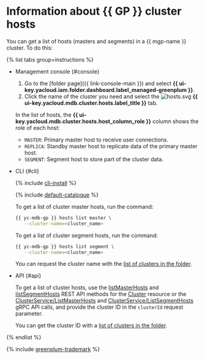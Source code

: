# Information about {{ GP }} cluster hosts

You can get a list of hosts (masters and segments) in a {{ mgp-name }} cluster. To do this:

{% list tabs group=instructions %}

- Management console {#console}

    1. Go to the [folder page]({{ link-console-main }}) and select **{{ ui-key.yacloud.iam.folder.dashboard.label_managed-greenplum }}**.
    1. Click the name of the cluster you need and select the ![hosts.svg](../../../_assets/console-icons/cube.svg) **{{ ui-key.yacloud.mdb.cluster.hosts.label_title }}** tab.

    In the list of hosts, the **{{ ui-key.yacloud.mdb.cluster.hosts.host_column_role }}** column shows the role of each host:

    * `MASTER`: Primary master host to receive user connections.
    * `REPLICA`: Standby master host to replicate data of the primary master host.
    * `SEGMENT`: Segment host to store part of the cluster data.

- CLI {#cli}

    {% include [cli-install](../../../_includes/cli-install.md) %}

    {% include [default-catalogue](../../../_includes/default-catalogue.md) %}

    To get a list of cluster master hosts, run the command:

    ```bash
    {{ yc-mdb-gp }} hosts list master \
       --cluster-name=<cluster_name>
    ```

    To get a list of cluster segment hosts, run the command:

    ```bash
    {{ yc-mdb-gp }} hosts list segment \
       --cluster-name=<cluster_name>
    ```

    You can request the cluster name with the [list of clusters in the folder](../cluster-list.md#list-clusters).

- API {#api}

    To get a list of cluster hosts, use the [listMasterHosts](../../api-ref/Cluster/listMasterHosts.md) and [listSegmentHosts](../../api-ref/Cluster/listSegmentHosts.md) REST API methods for the [Cluster](../../api-ref/Cluster/index.md) resource or the [ClusterService/ListMasterHosts](../../api-ref/grpc/Cluster/listMasterHosts.md) and [ClusterService/ListSegmentHosts](../../api-ref/grpc/Cluster/listSegmentHosts.md) gRPC API calls, and provide the cluster ID in the `clusterId` request parameter.

    You can get the cluster ID with a [list of clusters in the folder](../cluster-list.md#list-clusters).

{% endlist %}


{% include [greenplum-trademark](../../../_includes/mdb/mgp/trademark.md) %}
